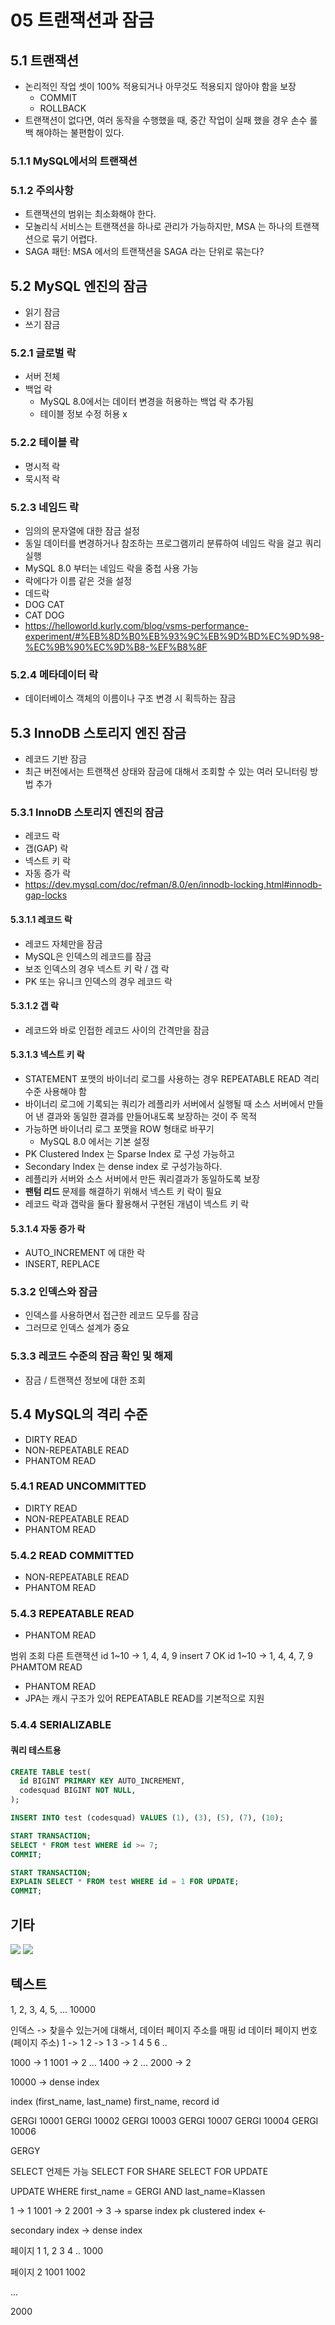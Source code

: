# 05 트랜잭션과 잠금

## 5.1 트랜잭션
- 논리적인 작업 셋이 100% 적용되거나 아무것도 적용되지 않아야 함을 보장
    - COMMIT
    - ROLLBACK
- 트랜잭션이 없다면, 여러 동작을 수행했을 때, 중간 작업이 실패 했을 경우 손수 롤백 해야하는 불편함이 있다.

### 5.1.1 MySQL에서의 트랜잭션 

### 5.1.2 주의사항
- 트랜잭션의 범위는 최소화해야 한다.
- 모놀리식 서비스는 트랜잭션을 하나로 관리가 가능하지만, MSA 는 하나의 트랜잭션으로 묶기 어렵다.
- SAGA 패턴: MSA 에서의 트랜잭션을 SAGA 라는 단위로 묶는다?

## 5.2 MySQL 엔진의 잠금
- 읽기 잠금
- 쓰기 잠금

### 5.2.1 글로벌 락
- 서버 전체
- 백업 락
  - MySQL 8.0에서는 데이터 변경을 허용하는 백업 락 추가됨
  - 테이블 정보 수정 허용 x

### 5.2.2 테이블 락
- 명시적 락
- 묵시적 락

### 5.2.3 네임드 락
- 임의의 문자열에 대한 잠금 설정
- 동일 데이터를 변경하거나 참조하는 프로그램끼리 분류하여 네임드 락을 걸고 쿼리 실행
- MySQL 8.0 부터는 네임드 락을 중첩 사용 가능
- 락에다가 이름 같은 것을 설정
- 데드락
- DOG                    CAT
- CAT                    DOG
- https://helloworld.kurly.com/blog/vsms-performance-experiment/#%EB%8D%B0%EB%93%9C%EB%9D%BD%EC%9D%98-%EC%9B%90%EC%9D%B8-%EF%B8%8F


### 5.2.4 메타데이터 락
- 데이터베이스 객체의 이름이나 구조 변경 시 획득하는 잠금

## 5.3 InnoDB 스토리지 엔진 잠금
- 레코드 기반 잠금
- 최근 버전에서는 트랜잭션 상태와 잠금에 대해서 조회할 수 있는 여러 모니터링 방법 추가

### 5.3.1 InnoDB 스토리지 엔진의 잠금
- 레코드 락
- 갭(GAP) 락
- 넥스트 키 락
- 자동 증가 락
- https://dev.mysql.com/doc/refman/8.0/en/innodb-locking.html#innodb-gap-locks

#### 5.3.1.1 레코드 락
- 레코드 자체만을 잠금
- MySQL은 인덱스의 레코드를 잠금
- 보조 인덱스의 경우 넥스트 키 락 / 갭 락
- PK 또는 유니크 인덱스의 경우 레코드 락

#### 5.3.1.2 갭 락
- 레코드와 바로 인접한 레코드 사이의 간격만을 잠금

#### 5.3.1.3 넥스트 키 락
- STATEMENT 포맷의 바이너리 로그를 사용하는 경우 REPEATABLE READ 격리 수준 사용해야 함
- 바이너리 로그에 기록되는 쿼리가 레플리카 서버에서 실행될 때 소스 서버에서 만들어 낸 결과와 동일한 결과를 만들어내도록 보장하는 것이 주 목적
- 가능하면 바이너리 로그 포맷을 ROW 형태로 바꾸기
  - MySQL 8.0 에서는 기본 설정
- PK Clustered Index 는 Sparse Index 로 구성 가능하고
- Secondary Index 는 dense index 로 구성가능하다.
- 레플리카 서버와 소스 서버에서 만든 쿼리결과가 동일하도록 보장
- **팬텀 리드** 문제를 해결하기 위해서 넥스트 키 락이 필요
- 레코드 락과 갭락을 둘다 활용해서 구현된 개념이 넥스트 키 락

#### 5.3.1.4 자동 증가 락
- AUTO_INCREMENT 에 대한 락
- INSERT, REPLACE

### 5.3.2 인덱스와 잠금
- 인덱스를 사용하면서 접근한 레코드 모두를 잠금
- 그러므로 인덱스 설계가 중요

### 5.3.3 레코드 수준의 잠금 확인 및 해제
- 잠금 / 트랜잭션 정보에 대한 조회

## 5.4 MySQL의 격리 수준
- DIRTY READ
- NON-REPEATABLE READ
- PHANTOM READ

### 5.4.1 READ UNCOMMITTED
- DIRTY READ
- NON-REPEATABLE READ
- PHANTOM READ

### 5.4.2 READ COMMITTED
- NON-REPEATABLE READ
- PHANTOM READ

### 5.4.3 REPEATABLE READ
- PHANTOM READ

범위 조회                                   다른 트랜잭션
id 1~10 -> 1, 4, 4, 9                          insert 7 OK
id 1~10 -> 1, 4, 4, 7, 9  PHAMTOM READ

- PHANTOM READ
- JPA는 캐시 구조가 있어 REPEATABLE READ를 기본적으로 지원

### 5.4.4 SERIALIZABLE


#### 쿼리 테스트용
```sql
CREATE TABLE test(
  id BIGINT PRIMARY KEY AUTO_INCREMENT,
  codesquad BIGINT NOT NULL,
);

INSERT INTO test (codesquad) VALUES (1), (3), (5), (7), (10);

START TRANSACTION;
SELECT * FROM test WHERE id >= 7;
COMMIT;

START TRANSACTION;
EXPLAIN SELECT * FROM test WHERE id = 1 FOR UPDATE;
COMMIT;
```

## 기타

![](https://i.imgur.com/eKjR8FA.png)
![](https://i.imgur.com/kzXfImQ.png)


## 텍스트

1, 2, 3, 4, 5,     ...           10000


인덱스 -> 찾을수 있는거에 대해서, 데이터 페이지 주소를 매핑
id            데이터 페이지 번호 (페이지 주소)
1            -> 1
2            -> 1
3            -> 1
4
5
6
..

1000       -> 1
1001       -> 2
...
1400        -> 2
...
2000        -> 2

10000
-> dense index
 

index (first_name, last_name)
first_name, record id

GERGI 10001
GERGI 10002
GERGI 10003
GERGI 10007
GERGI 10004
GERGI 10006

GERGY

SELECT 언제든 가능
SELECT FOR SHARE
SELECT FOR UPDATE

UPDATE WHERE first_name = GERGI AND last_name=Klassen

1 -> 1
1001 -> 2
2001 -> 3
-> sparse index
pk clustered index <-

secondary index -> dense index

페이지 1
1,
2
3
4
..
1000



페이지 2
1001
1002

...

2000

